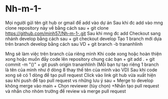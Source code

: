 # Nh-m-1-
Mọi người gửi tên git hub or gmail để add vào dự án
Sau khi đc add vào mng clone repository này về bằng cách sau
    + git clone https://github.com/minh57/Nh-m-1-.git
Sau khi mng đc add Checkout sang nhánh develop bằng cách sau
    + git checkout develop
Tạo 1 branch mới dựa trên branch develop bằng cách sau
VD    + git branch -b trananhlinh

Mng sẽ làm việc trên branch của riêng mình
Khi code xong hoặc hoàn thiện xong hoặc muốn đẩy code lên repository chung các bạn 
    + git add .
    + git commit -m "()"
    + git push origin trananhlinh
    (Mỗi bạn tự tạo riêng 1 branch là tên của mình như ở dòng 8 thay thế tên của mình vào VD)
Sau khi code xong sẽ có 1 dòng để tạo pull request
Click vào link git hub vừa xuất hiện sau khi push để tạo pull request vs những lưu ý sau
    + Merge to develop không merge vào main
    + Chọn reviewer (tùy chọn)
    +Nhấn tạo pull request và nhắn cho nhóm trưởng để review và merge pull request
    
